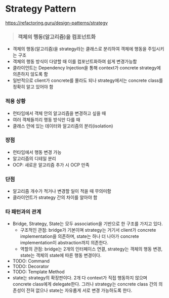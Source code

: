 # Strategy Pattern

https://refactoring.guru/design-patterns/strategy

> ### 객체의 행동(알고리즘)을 컴포넌트화

- 객체의 행동(알고리즘)을 strategy라는 클래스로 분리하여 객체에 행동을 주입시키는 구조
- 객체의 행동 방식이 다양할 때 이를 컴포넌트화하여 쉽게 변경가능함
- 클라이언트는 Dependency Injection을 통해 context가 concrete strategy에 의존하지 않도록 함
- 일반적으로 client가 concrete를 몰라도 되나 strategy에서는 concrete class를 정확히 알고 있어야 함

### 적용 상황

- 런타임에서 객체 안의 알고리즘을 변경하고 싶을 때
- 여러 객체들끼리 행동 방식만 다를 때
- 클래스 안에 있는 데이터와 알고리즘의 분리(isolation)

### 장점

- 런타임에서 행동 변경 가능
- 알고리즘의 디테일 분리
- OCP: 새로운 알고리즘 추가 시 OCP 만족

### 단점

- 알고리즘 개수가 적거나 변경할 일이 적을 때 무의미함
- 클라이언트가 strategy 간의 차이를 알아야 함

### 타 패턴과의 관계

- Bridge, Strategy, State는 모두 association을 기반으로 한 구조를 가지고 있다.
  - 구조적인 관점: bridge가 기본이며 strategy는 거기서 client가 concrete implementation을 의존하며, state는 하나 더 나아가 concrete implementation이 abstraction까지 의존한다.
  - 역할의 관점: bridge는 2개의 인터페이스 연결, strategy는 객체의 행동 변경, state는 객체의 state에 따른 행동 변경이다.
- TODO: Command
- TODO: Decorator
- TODO: Template Method
- state는 strategy의 확장판이다. 2개 다 context가 직접 행동하지 않으며 concrete class에게 delegate한다. 그러나 strategy는 concrete class 간의 의존성이 전혀 없으나 state는 자유롭게 서로 변경 가능하도록 한다.
